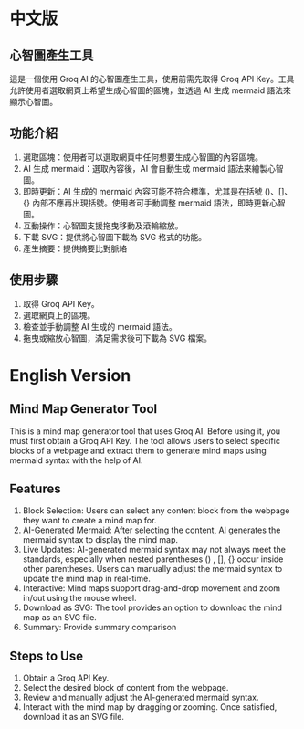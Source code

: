 # 中文版
## 心智圖產生工具
這是一個使用 Groq AI 的心智圖產生工具，使用前需先取得 Groq API Key。工具允許使用者選取網頁上希望生成心智圖的區塊，並透過 AI 生成 mermaid 語法來顯示心智圖。

## 功能介紹
1. 選取區塊：使用者可以選取網頁中任何想要生成心智圖的內容區塊。
2. AI 生成 mermaid：選取內容後，AI 會自動生成 mermaid 語法來繪製心智圖。
3. 即時更新：AI 生成的 mermaid 內容可能不符合標準，尤其是在括號 ()、[]、{} 內部不應再出現括號。使用者可手動調整 mermaid 語法，即時更新心智圖。
4. 互動操作：心智圖支援拖曳移動及滾輪縮放。
5. 下載 SVG：提供將心智圖下載為 SVG 格式的功能。
6. 產生摘要：提供摘要比對脈絡

## 使用步驟
1. 取得 Groq API Key。
2. 選取網頁上的區塊。
3. 檢查並手動調整 AI 生成的 mermaid 語法。
4. 拖曳或縮放心智圖，滿足需求後可下載為 SVG 檔案。



# English Version
## Mind Map Generator Tool
This is a mind map generator tool that uses Groq AI. Before using it, you must first obtain a Groq API Key. The tool allows users to select specific blocks of a webpage and extract them to generate mind maps using mermaid syntax with the help of AI.

## Features
1. Block Selection: Users can select any content block from the webpage they want to create a mind map for.
2. AI-Generated Mermaid: After selecting the content, AI generates the mermaid syntax to display the mind map.
3. Live Updates: AI-generated mermaid syntax may not always meet the standards, especially when nested parentheses () , [], {} occur inside other parentheses. Users can manually adjust the mermaid syntax to update the mind map in real-time.
4. Interactive: Mind maps support drag-and-drop movement and zoom in/out using the mouse wheel.
5. Download as SVG: The tool provides an option to download the mind map as an SVG file.
6. Summary: Provide summary comparison

## Steps to Use
1. Obtain a Groq API Key.
2. Select the desired block of content from the webpage.
3. Review and manually adjust the AI-generated mermaid syntax.
4. Interact with the mind map by dragging or zooming. Once satisfied, download it as an SVG file.
